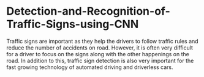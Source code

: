# Detection-and-Recognition-of-Traffic-Signs-using-CNN

Traffic signs are important as they help the drivers to follow traffic rules and reduce the number of accidents on road. However, it is often very difficult for a driver to focus on the signs along with the other happenings on the road. In addition to this, traffic sign detection is also very important for the fast growing technology of automated driving and driverless cars.
